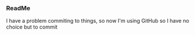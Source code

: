 ### ReadMe
I have a problem commiting to things, so now I'm using GitHub so I have no choice but to commit
